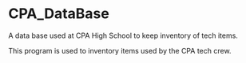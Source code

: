 # CPA_DataBase
A data base used at CPA High School to keep inventory of tech items.

This program is used to inventory items used by the CPA tech crew.
